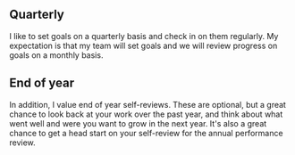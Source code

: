 ## Quarterly
I like to set goals on a quarterly basis and check in on them regularly. My expectation is that my team will set goals and we will review progress on goals on a monthly basis.

## End of year
In addition, I value end of year self-reviews. These are optional, but a great chance to look back at your work over the past year, and think about what went well and were you want to grow in the next year. It's also a great chance to get a head start on your self-review for the annual performance review.
